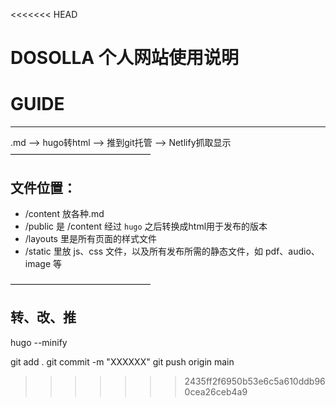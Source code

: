 <<<<<<< HEAD
# DOSOLLA 个人网站使用说明

# GUIDE
---
.md ——> hugo转html ——> 推到git托管 ——> Netlify抓取显示
————————————————
## 文件位置：
- /content 放各种.md
- /public 是 /content 经过 `hugo` 之后转换成html用于发布的版本
- /layouts 里是所有页面的样式文件
- /static 里放 js、css 文件，以及所有发布所需的静态文件，如 pdf、audio、image 等


————————————————
## 转、改、推

hugo --minify

git add .
git commit -m "XXXXXX" 
git push origin main

>>>>>>> 2435ff2f6950b53e6c5a610ddb960cea26ceb4a9

